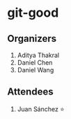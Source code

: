 # git-good

## Organizers

1. Aditya Thakral
2. Daniel Chen
3. Daniel Wang

## Attendees

1. Juan Sánchez :star:  
